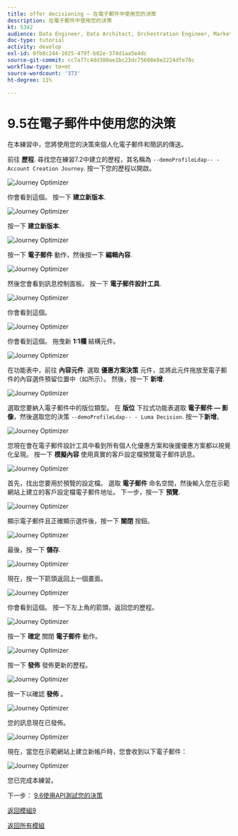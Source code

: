 ```yaml
---
title: offer decisioning — 在電子郵件中使用您的決策
description: 在電子郵件中使用您的決策
kt: 5342
audience: Data Engineer, Data Architect, Orchestration Engineer, Marketer
doc-type: tutorial
activity: develop
exl-id: 0fb8c244-1025-479f-b82e-374d1aa5e4dc
source-git-commit: cc7a77c4dd380ae1bc23dc75608e8e2224dfe78c
workflow-type: tm+mt
source-wordcount: '373'
ht-degree: 11%

---
```


# 9.5在電子郵件中使用您的決策

在本練習中，您將使用您的決策來個人化電子郵件和簡訊的傳送。

前往 **歷程**. 尋找您在練習7.2中建立的歷程，其名稱為 `--demoProfileLdap-- - Account Creation Journey`. 按一下您的歷程以開啟。

![Journey Optimizer](./images/emailoffer1.png)

你會看到這個。 按一下 **建立新版本**.

![Journey Optimizer](./images/journey1.png)

按一下 **建立新版本**.

![Journey Optimizer](./images/journey2.png)

按一下 **電子郵件** 動作，然後按一下 **編輯內容**.

![Journey Optimizer](./images/journey3.png)

然後您會看到訊息控制面板。 按一下 **電子郵件設計工具**.

![Journey Optimizer](./images/emailoffer2.png)

你會看到這個。

![Journey Optimizer](./images/emailoffer5.png)

你會看到這個。 拖曳新 **1:1欄** 結構元件。

![Journey Optimizer](./images/emailoffer6.png)

在功能表中，前往 **內容元件**. 選取 **優惠方案決策** 元件，並將此元件拖放至電子郵件的內容選件預留位置中（如所示）。 然後，按一下 **新增**.

![Journey Optimizer](./images/emailoffer7.png)

選取您要納入電子郵件中的版位類型。 在 **版位** 下拉式功能表選取 **電子郵件 — 影像**，然後選取您的決策 `--demoProfileLdap-- - Luma Decision`. 按一下&#x200B;**新增**。

![Journey Optimizer](./images/emailoffer8.png)

您現在會在電子郵件設計工具中看到所有個人化優惠方案和後援優惠方案都以視覺化呈現。 按一下  **模擬內容** 使用真實的客戶設定檔預覽電子郵件訊息。

![Journey Optimizer](./images/emailoffer9.png)

首先，找出您要用於預覽的設定檔。 選取 **電子郵件** 命名空間，然後輸入您在示範網站上建立的客戶設定檔電子郵件地址。 下一步，按一下 **預覽**.

![Journey Optimizer](./images/emailoffer10.png)

顯示電子郵件且正確顯示選件後，按一下 **關閉** 按鈕。

![Journey Optimizer](./images/emailoffer11.png)

最後，按一下 **儲存**.

![Journey Optimizer](./images/emailoffer12.png)

現在，按一下箭頭返回上一個畫面。

![Journey Optimizer](./images/emailoffer13.png)

你會看到這個。 按一下左上角的箭頭，返回您的歷程。

![Journey Optimizer](./images/emailoffer14.png)

按一下 **確定** 關閉 **電子郵件** 動作。

![Journey Optimizer](./images/emailoffer14a.png)

按一下 **發佈** 發佈更新的歷程。

![Journey Optimizer](./images/emailoffer14b.png)

按一下以確認 **發佈** 。

![Journey Optimizer](./images/emailoffer15.png)

您的訊息現在已發佈。

![Journey Optimizer](./images/emailoffer16.png)

現在，當您在示範網站上建立新帳戶時，您會收到以下電子郵件：

![Journey Optimizer](./images/emailoffer17.png)

您已完成本練習。

下一步： [9.6使用API測試您的決策](./ex6.md)

[返回模組9](./offer-decisioning.md)

[返回所有模組](./../../overview.md)
